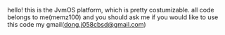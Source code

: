 hello! this is the JvmOS platform, which is pretty costumizable. 
all code belongs to me(memz100) and you should ask me if you would like to use this code
my gmail(dong.j058cbsd@gmail.com)

